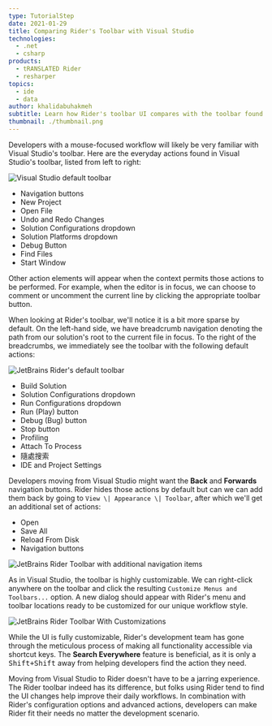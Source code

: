 ```yaml
---
type: TutorialStep
date: 2021-01-29
title: Comparing Rider's Toolbar with Visual Studio
technologies:
  - .net
  - csharp
products:
  - tRANSLATED Rider
  - resharper
topics:
  - ide
  - data
author: khalidabuhakmeh
subtitle: Learn how Rider's toolbar UI compares with the toolbar found in Visual Studio.
thumbnail: ./thumbnail.png
---
```


Developers with a mouse-focused workflow will likely be very familiar with Visual Studio's toolbar. Here are the everyday actions found in Visual Studio's toolbar, listed from left to right:

![Visual Studio default toolbar](./visual-studio-toolbar.png)

- Navigation buttons
- New Project
- Open File
- Undo and Redo Changes
- Solution Configurations dropdown
- Solution Platforms dropdown
- Debug Button
- Find Files
- Start Window

Other action elements will appear when the context permits those actions to be performed. For example, when the editor is in focus, we can choose to comment or uncomment the current line by clicking the appropriate toolbar button.

When looking at Rider's toolbar, we'll notice it is a bit more sparse by default. On the left-hand side, we have breadcrumb navigation denoting the path from our solution's root to the current file in focus. To the right of the breadcrumbs, we immediately see the toolbar with the following default actions:

![JetBrains Rider's default toolbar](./rider-default-toolbar.png)

- Build Solution
- Solution Configurations dropdown
- Run Configurations dropdown
- Run (Play) button
- Debug (Bug) button
- Stop button
- Profiling
- Attach To Process
- 隨處搜索
- IDE and Project Settings

Developers moving from Visual Studio might want the **Back** and **Forwards** navigation buttons. Rider hides those actions by default but can we can add them back by going to `View \| Appearance \| Toolbar`, after which we'll get an additional set of actions:

- Open
- Save All
- Reload From Disk
- Navigation buttons

![JetBrains Rider Toolbar with additional navigation items](./rider-with-toolbar-extra.png)

As in Visual Studio, the toolbar is highly customizable. We can right-click anywhere on the toolbar and click the resulting `Customize Menus and Toolbars...` option. A new dialog should appear with Rider's menu and toolbar locations ready to be customized for our unique workflow style.

![JetBrains Rider Toolbar With Customizations](./rider-toolbar-customizations.png)

While the UI is fully customizable, Rider's development team has gone through the meticulous process of making all functionality accessible via shortcut keys. The **Search Everywhere** feature is beneficial, as it is only a <kbd>Shift+Shift</kbd> away from helping developers find the action they need.

Moving from Visual Studio to Rider doesn't have to be a jarring experience. The Rider toolbar indeed has its difference, but folks using Rider tend to find the UI changes help improve their daily workflows. In combination with Rider's configuration options and advanced actions, developers can make Rider fit their needs no matter the development scenario. 

